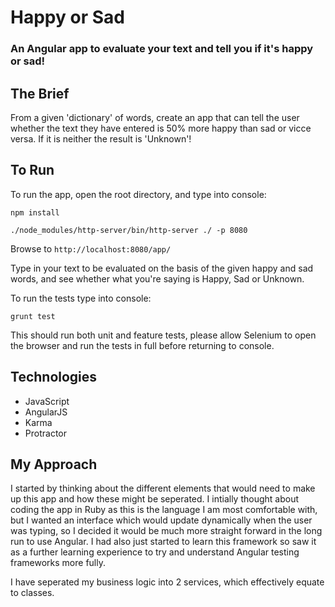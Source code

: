 # Happy or Sad

### An Angular app to evaluate your text and tell you if it's happy or sad!

The Brief
---------
From a given 'dictionary' of words, create an app that can tell the user whether the text they have entered is 50% more happy than sad or vicce versa. If it is neither the result is 'Unknown'!

To Run
------

To run the app, open the root directory, and type into console: 

`npm install`

`./node_modules/http-server/bin/http-server ./ -p 8080`

Browse to `http://localhost:8080/app/`

Type in your text to be evaluated on the basis of the given happy and sad words, and see whether what you're saying is Happy, Sad or Unknown.


To run the tests type into console:

`grunt test`

This should run both unit and feature tests, please allow Selenium to open the browser and run the tests in full before returning to console. 

Technologies
------------
* JavaScript
* AngularJS
* Karma
* Protractor

My Approach
-----------

I started by thinking about the different elements that would need to make up this app and how these might be seperated. I intially thought about coding the app in Ruby as this is the language I am most comfortable with, but I wanted an interface which would update dynamically when the user was typing, so I decided it would be much more straight forward in the long run to use Angular. I had also just started to learn this framework so saw it as a further learning experience to try and understand Angular testing frameworks more fully.

I have seperated my business logic into 2 services, which effectively equate to classes.	





